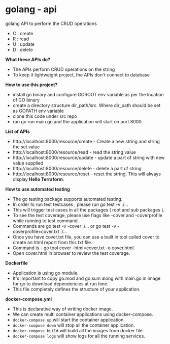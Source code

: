 # golang - api

golang API to perform the CRUD operations

- C : create
- R : read
- U : update
- D : delete

<b> What these APIs do? </b>
- The APIs perform CRUD operations on the string
- To keep it lightweight project, the APIs don't connect to database 

<b> How to use this project? </b>
- install go binary and configure GOROOT env variable as per the location of GO binary
- create a directory structure dir_path/src. Where dir_path should be set as GOPATH env variable
- clone this code under src repo
- run go run main.go and the application will start on port 8000

<b> List of APIs </b>
- http://localhost:8000/resource/create - Create a new string and string the set value
- http://localhost:8000/resource/read - read the string value
- http://localhost:8000/resource/update - update a part of string with new value supplied
- http://localhost:8000/resource/delete - delete a part of string
- http://localhost:8000/resource/reset - reset the string. This will always display **Hello Terraform**.

<b> How to use automated testing </b>
- The go testing package supports automated testing.
- In order to run test testcases , please run go test -v ./... 
- This will trigger test cases in all the packages ( root and sub packages ).
- To see the test coverage, please use flags like -cover and -coverprofile while running to test command.
- Commands are go test -v -cover ./... or go test -v -coverprofile=cover.txt ./...
- Once you have cover.txt file, you can use a built in tool called cover to create an html report from this txt file.
- Command is - go tool cover -html=cover.txt -o cover.html.
- Open cover.html in browser to review the test coverage.

**Dockerfile**
- Application is using go module.
- It's important to copy go.mod and go.sum along with main.go in image for go to download dependencies at run time.
- This file completely defines the structure of your application.

**docker-compose.yml**
- This is declarative way of writing docker image.
- We can create multi container applications using docker-compose.
- ```docker-compose up``` will start the container application.
- ```docker-compose down``` will stop all the container application.
- ```docker-compose build``` will build all the images from docker file.
- ```docker-compose logs``` will show logs for all the running services.
